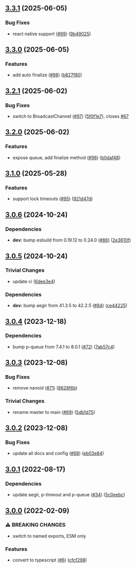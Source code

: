 ## [3.3.1](https://github.com/achingbrain/mortice/compare/v3.3.0...v3.3.1) (2025-06-05)

### Bug Fixes

* react native support ([#99](https://github.com/achingbrain/mortice/issues/99)) ([9b49025](https://github.com/achingbrain/mortice/commit/9b490251f8d76796ce1e9366dcf62caf2b1f04f4))

## [3.3.0](https://github.com/achingbrain/mortice/compare/v3.2.1...v3.3.0) (2025-06-05)

### Features

* add auto finalize ([#98](https://github.com/achingbrain/mortice/issues/98)) ([b827f80](https://github.com/achingbrain/mortice/commit/b827f80da59147c48b679493877b4bbba56f8c85))

## [3.2.1](https://github.com/achingbrain/mortice/compare/v3.2.0...v3.2.1) (2025-06-02)

### Bug Fixes

* switch to BroadcastChannel ([#97](https://github.com/achingbrain/mortice/issues/97)) ([5f0f1e7](https://github.com/achingbrain/mortice/commit/5f0f1e7a73acf2e5f7004f9ed83ebbb556ac138f)), closes [#67](https://github.com/achingbrain/mortice/issues/67)

## [3.2.0](https://github.com/achingbrain/mortice/compare/v3.1.0...v3.2.0) (2025-06-02)

### Features

* expose queue, add finalize method ([#96](https://github.com/achingbrain/mortice/issues/96)) ([b0daf48](https://github.com/achingbrain/mortice/commit/b0daf4845aa1af4d026ac92fe1fc875952d93dcb))

## [3.1.0](https://github.com/achingbrain/mortice/compare/v3.0.6...v3.1.0) (2025-05-28)

### Features

* support lock timeouts ([#95](https://github.com/achingbrain/mortice/issues/95)) ([921d47d](https://github.com/achingbrain/mortice/commit/921d47d444e7750d658485bae116239cb17e7d06))

## [3.0.6](https://github.com/achingbrain/mortice/compare/v3.0.5...v3.0.6) (2024-10-24)

### Dependencies

* **dev:** bump esbuild from 0.19.12 to 0.24.0 ([#86](https://github.com/achingbrain/mortice/issues/86)) ([2e3610f](https://github.com/achingbrain/mortice/commit/2e3610f9d0e1a1d10ba5dac2bd988a7d0fb4cc2e))

## [3.0.5](https://github.com/achingbrain/mortice/compare/v3.0.4...v3.0.5) (2024-10-24)

### Trivial Changes

* update ci ([6dee3e4](https://github.com/achingbrain/mortice/commit/6dee3e486776ed7d1299978bbafd22a70342013a))

### Dependencies

* **dev:** bump aegir from 41.3.5 to 42.2.5 ([#84](https://github.com/achingbrain/mortice/issues/84)) ([ce44225](https://github.com/achingbrain/mortice/commit/ce44225b3ddc349d6dd745243e09fa9e1247d607))

## [3.0.4](https://github.com/achingbrain/mortice/compare/v3.0.3...v3.0.4) (2023-12-18)


### Dependencies

* bump p-queue from 7.4.1 to 8.0.1 ([#72](https://github.com/achingbrain/mortice/issues/72)) ([7ab57c4](https://github.com/achingbrain/mortice/commit/7ab57c473f0dd1f89b3d1ac226f9da42e7976c9e))

## [3.0.3](https://github.com/achingbrain/mortice/compare/v3.0.2...v3.0.3) (2023-12-08)


### Bug Fixes

* remove nanoid ([#71](https://github.com/achingbrain/mortice/issues/71)) ([8628f6b](https://github.com/achingbrain/mortice/commit/8628f6ba29013023ea537684d89b040b052cb0be))


### Trivial Changes

* rename master to main ([#69](https://github.com/achingbrain/mortice/issues/69)) ([5db1d75](https://github.com/achingbrain/mortice/commit/5db1d7572cb9d5f483e528d479fc9d12a73510d9))

## [3.0.2](https://github.com/achingbrain/mortice/compare/v3.0.1...v3.0.2) (2023-12-08)


### Bug Fixes

* update all docs and config ([#68](https://github.com/achingbrain/mortice/issues/68)) ([eb03e84](https://github.com/achingbrain/mortice/commit/eb03e84e85ea267f499b014f36a57fa4649c77c6))

## [3.0.1](https://github.com/achingbrain/mortice/compare/v3.0.0...v3.0.1) (2022-08-17)


### Dependencies

* update aegir, p-timeout and p-queue ([#34](https://github.com/achingbrain/mortice/issues/34)) ([5c0eebc](https://github.com/achingbrain/mortice/commit/5c0eebc34a67d4d68b09a6f60d1af3b8525939e0))

## [3.0.0](https://github.com/achingbrain/mortice/compare/v2.0.1...v3.0.0) (2022-02-09)


### ⚠ BREAKING CHANGES

* switch to named exports, ESM only

### Features

* convert to typescript ([#6](https://github.com/achingbrain/mortice/issues/6)) ([cfcf298](https://github.com/achingbrain/mortice/commit/cfcf2988a2f5f7fdb95889287ff3eec7de225fc1))
